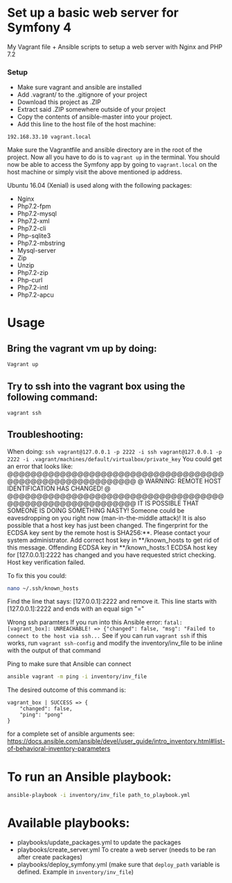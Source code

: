 # Set up a basic web server for Symfony 4
My Vagrant file + Ansible scripts to setup a web server with Nginx and PHP 7.2

### Setup
* Make sure vagrant and ansible are installed
* Add .vagrant/ to the .gitignore of your project
* Download this project as .ZIP
* Extract said .ZIP somewhere outside of your project
* Copy the contents of ansible-master into your project. 
* Add this line to the host file of the host machine:
```
192.168.33.10 vagrant.local
```
Make sure the Vagrantfile and ansible directory are in the root of the project.
Now all you have to do is to `vagrant up` in the terminal.
You should now be able to access the Symfony app by going to `vagrant.local` on the host machine or simply visit the above mentioned ip address.

Ubuntu 16.04 (Xenial) is used along with the following packages: 
- Nginx
- Php7.2-fpm
- Php7.2-mysql
- Php7.2-xml
- Php7.2-cli
- Php-sqlite3
- Php7.2-mbstring
- Mysql-server
- Zip
- Unzip
- Php7.2-zip
- Php-curl
- Php7.2-intl
- Php7.2-apcu

# Usage
## Bring the vagrant vm up by doing:
```bash
Vagrant up
```
## Try to ssh into the vagrant box using the following command:
```bash
vagrant ssh
```

## Troubleshooting:
When doing: `ssh vagrant@127.0.0.1 -p 2222 -i ssh vagrant@127.0.0.1 -p 2222 -i .vagrant/machines/default/virtualbox/private_key`
You could get an error that looks like:
@@@@@@@@@@@@@@@@@@@@@@@@@@@@@@@@@@@@@@@@@@@@@@@@@@@@@@@@@@@
@    WARNING: REMOTE HOST IDENTIFICATION HAS CHANGED!     @
@@@@@@@@@@@@@@@@@@@@@@@@@@@@@@@@@@@@@@@@@@@@@@@@@@@@@@@@@@@
IT IS POSSIBLE THAT SOMEONE IS DOING SOMETHING NASTY!
Someone could be eavesdropping on you right now (man-in-the-middle attack)!
It is also possible that a host key has just been changed.
The fingerprint for the ECDSA key sent by the remote host is
SHA256:**.
Please contact your system administrator.
Add correct host key in **/known_hosts to get rid of this message.
Offending ECDSA key in **/known_hosts:1
ECDSA host key for [127.0.0.1]:2222 has changed and you have requested strict checking.
Host key verification failed.

To fix this you could:
```bash
nano ~/.ssh/known_hosts
```
Find the line that says: [127.0.0.1]:2222 and remove it. This line starts with [127.0.0.1]:2222 and ends with an equal sign "="

Wrong ssh paramters
If you run into this Ansible error: `fatal: [vagrant_box]: UNREACHABLE! => {"changed": false, "msg": "Failed to connect to the host via ssh...`
See if you can run `vagrant ssh` if this works, run `vagrant ssh-config` and modify the inventory/inv_file to be inline with the output of that command

Ping to make sure that Ansible can connect
```bash
ansible vagrant -m ping -i inventory/inv_file
```
The desired outcome of this command is:
```
vagrant_box | SUCCESS => {
    "changed": false,
    "ping": "pong"
}
```
for a complete set of ansible arguments see: https://docs.ansible.com/ansible/devel/user_guide/intro_inventory.html#list-of-behavioral-inventory-parameters

# To run an Ansible playbook:
```bash
ansible-playbook -i inventory/inv_file path_to_playbook.yml
```
# Available playbooks:
* playbooks/update_packages.yml to update the packages
* playbooks/create_server.yml To create a web server (needs to be ran after create packages)
* playbooks/deploy_symfony.yml (make sure that `deploy_path` variable is defined. Example in `inventory/inv_file`)

